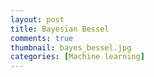 ```yaml
---
layout: post
title: Bayesian Bessel
comments: true
thumbnail: bayes_bessel.jpg
categories: [Machine learning]
---
```


